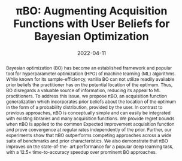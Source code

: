---
title: "πBO: Augmenting Acquisition Functions with User Beliefs for Bayesian Optimization"
date: 2022-04-11
publishDate: 2022-04-11
authors: ["**Carl Hvarfner**", "Danny Stoll", "Artur Souza", "Marius Lindauer", "Frank Hutter", "Luigi Nardi"]
publication_types: ["1"]
abstract: "Bayesian optimization (BO) has become an established framework and popular tool for hyperparameter optimization (HPO) of machine learning (ML) algorithms. While known for its sample-efficiency, vanilla BO can not utilize readily available prior beliefs the practitioner has on the potential location of the optimum. Thus, BO disregards a valuable source of information, reducing its appeal to ML practitioners. To address this issue, we propose πBO, an acquisition function generalization which incorporates prior beliefs about the location of the optimum in the form of a probability distribution, provided by the user. In contrast to previous approaches, πBO is conceptually simple and can easily be integrated with existing libraries and many acquisition functions. We provide regret bounds when πBO is applied to the common Expected Improvement acquisition function and prove convergence at regular rates independently of the prior. Further, our experiments show that πBO outperforms competing approaches across a wide suite of benchmarks and prior characteristics. We also demonstrate that πBO improves on the state-of-the- art performance for a popular deep learning task, with a 12.5× time-to-accuracy speedup over prominent BO approaches."
featured: true
publication: "Preprint, 2023 (under review)."
links:
  - icon_pack: fas
    icon: scroll
    name: Link
    url: 'https://arxiv.org/abs/2204.11051'
---